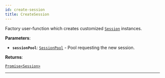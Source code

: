 ```yaml
---
id: create-session
title: CreateSession
---
```


<a name="createsession"></a>

Factory user-function which creates customized [`Session`](../api/session) instances.

**Parameters**:

- **`sessionPool`**: [`SessionPool`](../api/session-pool) - Pool requesting the new session.

**Returns**:

[`Promise<Session>`](../api/session)

---
